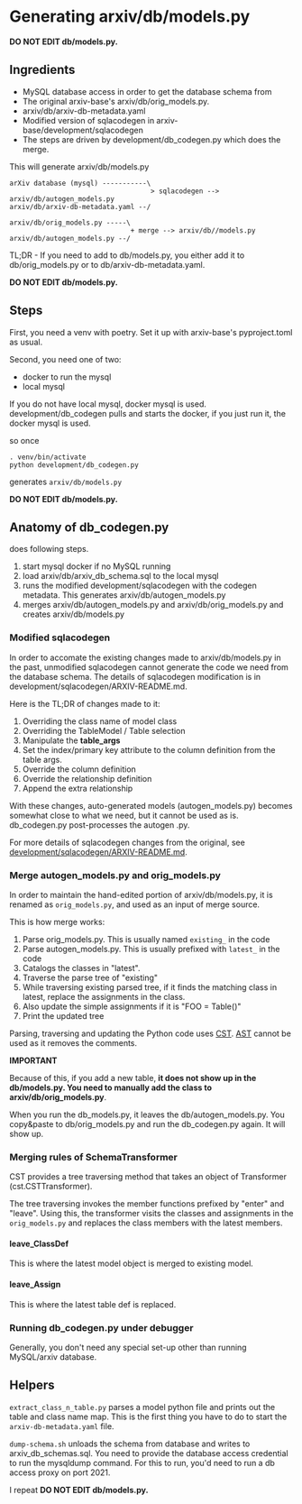 # Generating arxiv/db/models.py

**DO NOT EDIT db/models.py.**

## Ingredients

* MySQL database access in order to get the database schema from
* The original arxiv-base's arxiv/db/orig_models.py.
* arxiv/db/arxiv-db-metadata.yaml
* Modified version of sqlacodegen in arxiv-base/development/sqlacodegen
* The steps are driven by development/db_codegen.py which does the merge.

This will generate arxiv/db/models.py

    arXiv database (mysql) -----------\
                                       > sqlacodegen --> arxiv/db/autogen_models.py  
    arxiv/db/arxiv-db-metadata.yaml --/

    arxiv/db/orig_models.py -----\
                                  + merge --> arxiv/db//models.py
    arxiv/db/autogen_models.py --/

TL;DR - If you need to add to db/models.py, you either add it to db/orig_models.py or to db/arxiv-db-metadata.yaml.

**DO NOT EDIT db/models.py.**

## Steps

First, you need a venv with poetry. Set it up with arxiv-base's pyproject.toml as usual.

Second, you need one of two:

* docker to run the mysql
* local mysql

If you do not have local mysql, docker mysql is used. development/db_codegen pulls and 
starts the docker, if you just run it, the docker mysql is used.

so once

    . venv/bin/activate
    python development/db_codegen.py

generates `arxiv/db/models.py`

**DO NOT EDIT db/models.py.**

## Anatomy of db_codegen.py

does following steps. 

1. start mysql docker if no MySQL running
2. load arxiv/db/arxiv_db_schema.sql to the local mysql
3. runs the modified development/sqlacodegen with the codegen metadata. This generates arxiv/db/autogen_models.py
4. merges arxiv/db/autogen_models.py and arxiv/db/orig_models.py and creates arxiv/db/models.py

### Modified sqlacodegen

In order to accomate the existing changes made to arxiv/db/models.py in the past, unmodified sqlacodegen cannot
generate the code we need from the database schema. 
The details of sqlacodegen modification is in development/sqlacodegen/ARXIV-README.md. 

Here is the TL;DR of changes made to it:

1. Overriding the class name of model class
2. Overriding the TableModel / Table selection
3. Manipulate the __table_args__
4. Set the index/primary key attribute to the column definition from the table args.
5. Override the column definition
6. Override the relationship definition
7. Append the extra relationship

With these changes, auto-generated models (autogen_models.py) becomes somewhat close to what we need, but 
it cannot be used as is. db_codegen.py post-processes the autogen .py.

For more details of sqlacodegen changes from the original, see
[development/sqlacodegen/ARXIV-README.md](sqlacodegen/ARXIV-README.md).


### Merge autogen_models.py and orig_models.py

In order to maintain the hand-edited portion of arxiv/db/models.py, it is renamed as `orig_models.py`, and used
as an input of merge source. 

This is how merge works:

1. Parse orig_models.py. This is usually named `existing_` in the code
2. Parse autogen_models.py. This is usually prefixed with `latest_` in the code
3. Catalogs the classes in "latest". 
4. Traverse the parse tree of "existing"
5. While traversing existing parsed tree, if it finds the matching class in latest, replace the assignments in the class.
6. Also update the simple assignments if it is "FOO = Table()" 
7. Print the updated tree

Parsing, traversing and updating the Python code uses [CST](https://github.com/Instagram/LibCST). 
[AST](https://docs.python.org/3/library/ast.html) cannot be used as it removes the comments. 

**IMPORTANT**

Because of this, if you add a new table, **it does not show up in the db/models.py. You need to manually add the 
class to arxiv/db/orig_models.py**.

When you run the db_models.py, it leaves the db/autogen_models.py. You copy&paste to db/orig_models.py and run
the db_codegen.py again. It will show up.

### Merging rules of SchemaTransformer

CST provides a tree traversing method that takes an object of Transformer (cst.CSTTransformer).

The tree traversing invokes the member functions prefixed by "enter" and "leave". Using this, the transformer 
visits the classes and assignments in the `orig_models.py` and replaces the class members with the latest
members.

#### leave_ClassDef

This is where the latest model object is merged to existing model. 

#### leave_Assign

This is where the latest table def is replaced. 

### Running db_codegen.py under debugger

Generally, you don't need any special set-up other than running MySQL/arxiv database.


## Helpers

`extract_class_n_table.py` parses a model python file and prints out the table and class name map. 
This is the first thing you have to do to start the `arxiv-db-metadata.yaml` file.

`dump-schema.sh` unloads the schema from database and writes to arxiv_db_schemas.sql.
You need to provide the database access credential to run the mysqldump command.
For this to run, you'd need to run a db access proxy on port 2021.


I repeat **DO NOT EDIT db/models.py.**
